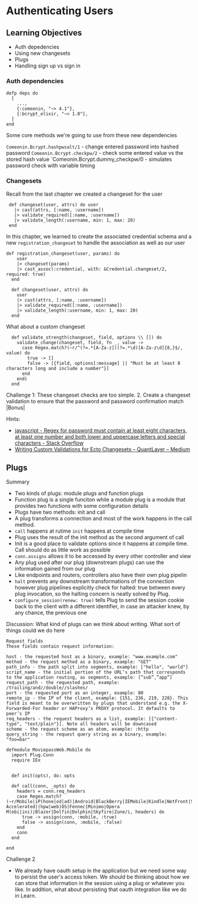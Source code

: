 # Authenticating Users

## Learning Objectives
- Auth depedencies
- Using new changesets
- Plugs
- Handling sign up vs sign in


### Auth dependencies

```
defp deps do
  [
    ...,
    {:comeonin, "~> 4.1"},
    {:bcrypt_elixir, "~> 1.0"},
  ]
end
```
Some core methods we're going to use from these new dependencies

`Comeonin.Bcrypt.hashpwsalt/1` - change entered password into hashed password
`Comeonin.Bcrypt.checkpw/2` - check some entered value vs the stored hash value
`Comeonin.Bcrypt.dummy_checkpw/0 - simulates password check with variable timing


 ### Changesets

 Recall from the last chapter we created a changeset for the user
 ```
  def changeset(user, attrs) do user
    |> cast(attrs, [:name, :username])
    |> validate_required([:name, :username])
    |> validate_length(:username, min: 1, max: 20)
  end
```

In this chapter, we learned to create the associated credential schema and a new `registration_changeset` to handle the association as well as our user
```
def registration_changeset(user, params) do
    user
    |> changeset(params)
    |> cast_assoc(:credential, with: &Credential.changeset/2, required: true)
  end

  def changeset(user, attrs) do
    user
    |> cast(attrs, [:name, :username])
    |> validate_required([:name, :username])
    |> validate_length(:username, min: 1, max: 20)
  end

```

What about a custom changeset

```
  def validate_strength(changeset, field, options \\ []) do
    validate_change(changeset, field, fn _, value ->
      case Regex.match?(~r/^(?=.*[A-Za-z])(?=.*\d)[A-Za-z\d]{8,}$/, value) do
        true -> []
        false -> [{field, options[:message] || "Must be at least 8 characters long and include a number"}]
      end
    end)
  end
```

Challenge 1: These changeset checks are too simple.
2. Create a changeset validation to ensure that the password and password confirmation match |Bonus|

Hints:
- [javascript - Regex for password must contain at least eight characters, at least one number and both lower and uppercase letters and special characters - Stack Overflow](https://stackoverflow.com/questions/19605150/regex-for-password-must-contain-at-least-eight-characters-at-least-one-number-a)
- [Writing Custom Validations for Ecto Changesets – QuantLayer – Medium](https://medium.com/@QuantLayer/writing-custom-validations-for-ecto-changesets-4971881c7684)

## Plugs
Summary
- Two kinds of plugs: module plugs and function plugs
- Function plug is a single funciton while a module plug is a module that provides two functions with some configuration details
- Plugs have two methods: init and call
- A plug transforms a connection and most of the work happens in the call method.
- `call` happens at rutime `init` happens at compile time
- Plug uses the result of the init method as the second argument of call
- Init is a good place to validate options since it happens at compile time. Call should do as little work as possible
- `conn.assigns` allows it to be accessed by every other controller and view
- Any plug used after our plug (downstream plugs) can use the information gained from our plug
- Like endpoints and routers, controllers also have their own plug pipelin
- `halt` prevents any downstream transformations of the connection however plug pipelines explicitly check for halted: true between every plug invocation, so the halting concern is neatly solved by Plug.
- `configure_session(renew: true)` tells Plug to send the session cookie back to the client with a different identifier, in case an attacker knew, by any chance, the previous one

Discussion:
What kind of plugs can we think about writing. What sort of things could we do here

```
Request fields
These fields contain request information:

host - the requested host as a binary, example: "www.example.com"
method - the request method as a binary, example: "GET"
path_info - the path split into segments, example: ["hello", "world"]
script_name - the initial portion of the URL’s path that corresponds to the application routing, as segments, example: [“sub”,”app”]
request_path - the requested path, example: /trailing/and//double//slashes/
port - the requested port as an integer, example: 80
remote_ip - the IP of the client, example: {151, 236, 219, 228}. This field is meant to be overwritten by plugs that understand e.g. the X-Forwarded-For header or HAProxy’s PROXY protocol. It defaults to peer’s IP
req_headers - the request headers as a list, example: [{"content-type", "text/plain"}]. Note all headers will be downcased
scheme - the request scheme as an atom, example: :http
query_string - the request query string as a binary, example: "foo=bar"
```

```
defmodule MoviepassWeb.Mobile do
  import Plug.Conn
  require IEx


  def init(opts), do: opts

  def call(conn, _opts) do
    headers = conn.req_headers
    case Regex.match?(~r/Mobile|iP(hone|od|ad)|Android|BlackBerry|IEMobile|Kindle|NetFront|Silk-Accelerated|(hpw|web)OS|Fennec|Minimo|Opera M(obi|ini)|Blazer|Dolfin|Dolphin|Skyfire|Zune/i, headers) do
      true -> assign(conn, :mobile, :true)
      false -> assign(conn, :mobile, :false)
    end
    conn
  end

end
```

Challenge 2
- We already have oauth setup in the application but we need some way to persist the user's access token. We should be thinking about how we can store that information in the session using a plug or whatever you like. In addition, what about persisting that oauth integration like we do in Learn.
